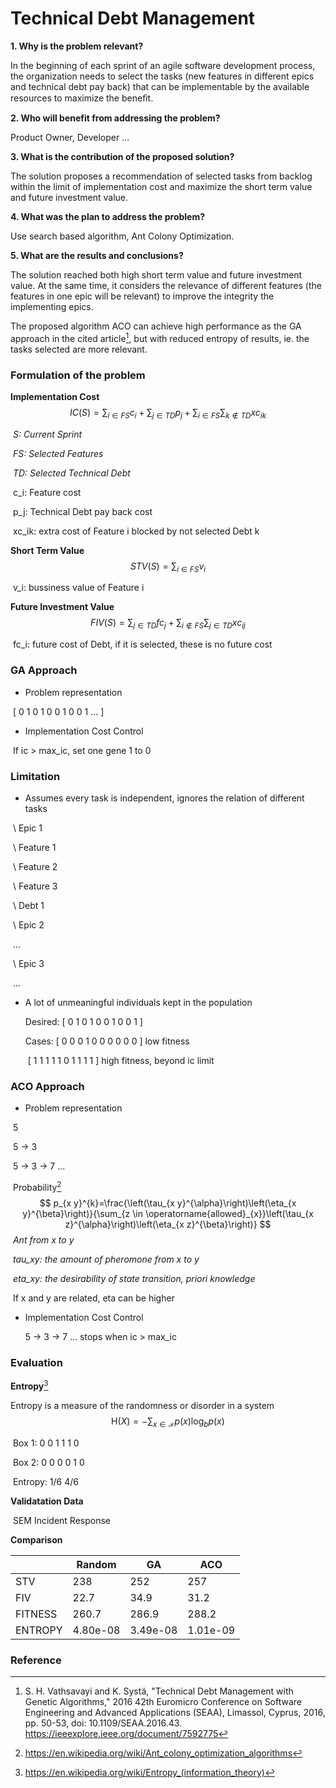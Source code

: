 # Technical Debt Management



**1. Why is the problem relevant?**

In the beginning of each sprint of an agile software development process, the organization needs to select the tasks (new features in different epics and technical debt pay back) that can be implementable by the available resources to maximize the beneﬁt. 



**2. Who will benefit from addressing the problem?**

Product Owner, Developer ...



**3. What is the contribution of the proposed solution?**

The solution proposes a recommendation of selected tasks from backlog within the limit of implementation cost and maximize the short term value and future investment value.



**4. What was the plan to address the problem?**

Use search based algorithm, Ant Colony Optimization.



**5. What are the results and conclusions?**

The solution reached both high short term value and future investment value. At the same time, it considers the relevance of different features (the features in one epic will be relevant) to improve the integrity the implementing epics.

The proposed algorithm ACO can achieve high performance as the GA approach in the cited article[^1], but with reduced entropy of results, ie. the tasks selected are more relevant.



### Formulation of the problem

**Implementation Cost**
$$
I C(S)=\sum_{i \in F S} c_{i}+\sum_{j \in T D} p_{j}+\sum_{i \in F S} \sum_{k \notin T D} x c_{i k}
$$

​		*S: Current Sprint*

​		*FS: Selected Features*

​		*TD: Selected Technical Debt*

​		c_i: Feature cost

​		p_j: Technical Debt pay back cost

​		xc_ik: extra cost of Feature i blocked by not selected Debt k



**Short Term Value**
$$
S T V(S)=\sum_{i \in F S} v_{i}
$$

​		v_i: bussiness value of Feature i



**Future Investment Value**
$$
F I V(S)=\sum_{j \in T D} f c_{j}+\sum_{i \notin F S} \sum_{j \in T D} x c_{i j}
$$

​		fc_i: future cost of Debt, if it is selected, these is no future cost



### GA Approach

- Problem representation

​		[ 0 1 0 1 0 0 1 0 0 1 ... ]

- Implementation Cost Control

​		If ic > max_ic, set one gene 1 to 0



### Limitation

- Assumes every task is independent, ignores the relation of different tasks

​	\ Epic 1

​			\ Feature 1

​			\ Feature 2

​			\ Feature 3

​			\ Debt 1

​	\ Epic 2

​			...

​	\ Epic 3

​			...

- A lot of unmeaningful individuals kept in the population

  Desired: [ 0 1 0 1 0 0 1 0 0 1 ]

  Cases:    [ 0 0 0 1 0 0 0 0 0 0 ]    low fitness

  ​                [ 1 1 1 1 1 0 1 1 1 1 ]   high fitness, beyond ic limit



### ACO Approach

- Problem representation

​		5

​		5 -> 3

​		5 -> 3 -> 7 ...

​		Probability[^2]
$$
p_{x y}^{k}=\frac{\left(\tau_{x y}^{\alpha}\right)\left(\eta_{x y}^{\beta}\right)}{\sum_{z \in \operatorname{allowed}_{x}}\left(\tau_{x z}^{\alpha}\right)\left(\eta_{x z}^{\beta}\right)}
$$
​		*Ant from x to y*

​		*tau_xy: the amount of pheromone from x to y*

​		*eta_xy: the desirability of state transition, priori knowledge*

​		If x and y are related, eta can be higher

- Implementation Cost Control

  5 -> 3 -> 7 ... stops when ic > max_ic



### Evaluation

**Entropy**[^3]

Entropy is a measure of the randomness or disorder in a system
$$
\mathrm{H}(X)=-\sum_{x \in \mathcal{X}} p(x) \log _{b} p(x)
$$

​		Box 1:  0 0        1 1        1 0

​		Box 2:  0 0        0 0        1 0

​		Entropy:		    1/6       4/6



**Validatation Data**

​		SEM Incident Response



**Comparison**

|     | Random | GA                                    | ACO  |
|-----| ------ | ------------------------------------- | ---- |
| STV | 238 | 252 | 257 |
| FIV | 22.7 | 34.9 | 31.2 |
| FITNESS | 260.7 | 286.9 | 288.2 |
| ENTROPY | 4.80e-08 | 3.49e-08 | 1.01e-09 |



### Reference

[^1]: S. H. Vathsavayi and K. Systä, "Technical Debt Management with Genetic Algorithms," 2016 42th Euromicro Conference on Software Engineering and Advanced Applications (SEAA), Limassol, Cyprus, 2016, pp. 50-53, doi: 10.1109/SEAA.2016.43. https://ieeexplore.ieee.org/document/7592775
[^2]: https://en.wikipedia.org/wiki/Ant_colony_optimization_algorithms
[^3]: https://en.wikipedia.org/wiki/Entropy_(information_theory)
